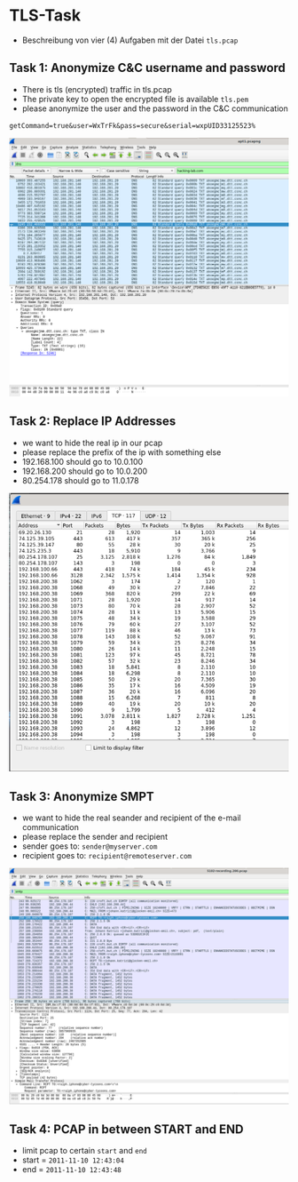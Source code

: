 # TLS-Task
* Beschreibung von vier (4) Aufgaben mit der Datei `tls.pcap`

## Task 1: Anonymize C&C username and password
* There is tls (encrypted) traffic in tls.pcap
* The private key to open the encrypted file is available `tls.pem`
* please anonymize the user and the password in the C&C communication

```
getCommand=true&user=WxTrFk&pass=secure&serial=wxpUID33125523% 
```

![DNS](/media/challenge/png/DNS.png)

## Task 2: Replace IP Addresses
* we want to hide the real ip in our pcap
* please replace the prefix of the ip with something else
* 192.168.100 should go to 10.0.100
* 192.168.200 should go to 10.0.200
* 80.254.178 should go to 11.0.178


![IP2](/media/challenge/png/IP2.png)


## Task 3: Anonymize SMPT
* we want to hide the real seander and recipient of the e-mail communication
* please replace the sender and recipient
* sender goes to: `sender@myserver.com` 
* recipient goes to: `recipient@remoteserver.com`

![SMTP](/media/challenge/png/SMTP.png)


## Task 4: PCAP in between START and END
* limit pcap to certain `start` and `end`
* start = `2011-11-10 12:43:04`
* end = `2011-11-10 12:43:48`


